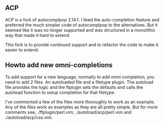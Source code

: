 ACP
---

ACP is a fork of autocomplpop 2.14.1. I liked the auto-completion feature and
preferred the much simpler code of autocomplpop to the alternatives. But it
seemed like it was no longer supported and was structured in a monolithic way
that made it hard to extend.

This fork is to provide continued support and to refactor the code to make it
easier to extend.

Howto add new omni-completions
---

To add support for a new language, normally to add omni completion, you need to
add 2 files. An autoloaded file and a filetype plugin. The autoload file
provides the logic and the ftplugin sets the defaults and calls the autoload
function to setup completion for that filetype.

I've commented a few of the files more thoroughly to work as an example. Any of the files work as examples as they are all pretty simple. But for more comments see; ./ftplugin/perl.vim, ./autoload/acp/perl.vim and ./autoload/acp/css.vim.

